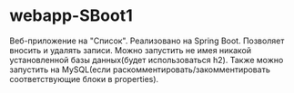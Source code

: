 # webapp-SBoot1
Веб-приложение на "Список". Реализовано на Spring Boot. Позволяет вносить и удалять записи.
Можно запустить не имея никакой установленной базы данных(будет использоваться h2). Также можно запустить на MySQL(если раскомментировать/закомментировать соответствующие блоки в properties).
